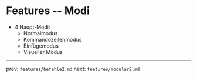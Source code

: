 
# Features -- Modi

* 4 Haupt-Modi:
    - Normalmodus
    - Kommandozeilenmodus
    - Einfügemodus
    - Visueller Modus















-----
prev: `features/befehle2.md`
next: `features/modular2.md`
